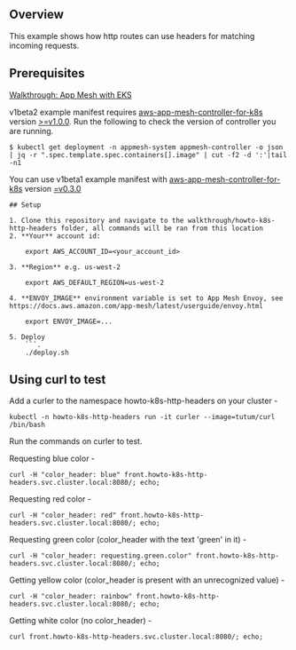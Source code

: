 ## Overview
This example shows how http routes can use headers for matching incoming requests.

## Prerequisites
[Walkthrough: App Mesh with EKS](../eks/)

v1beta2 example manifest requires [aws-app-mesh-controller-for-k8s](https://github.com/aws/aws-app-mesh-controller-for-k8s) version [>=v1.0.0](https://github.com/aws/aws-app-mesh-controller-for-k8s/releases/tag/v1.0.0). Run the following to check the version of controller you are running.
```
$ kubectl get deployment -n appmesh-system appmesh-controller -o json | jq -r ".spec.template.spec.containers[].image" | cut -f2 -d ':'|tail -n1
```

You can use v1beta1 example manifest with [aws-app-mesh-controller-for-k8s](https://github.com/aws/aws-app-mesh-controller-for-k8s) version [=v0.3.0](https://github.com/aws/aws-app-mesh-controller-for-k8s/blob/legacy-controller/CHANGELOG.md)

```
## Setup

1. Clone this repository and navigate to the walkthrough/howto-k8s-http-headers folder, all commands will be ran from this location
2. **Your** account id:

    export AWS_ACCOUNT_ID=<your_account_id>

3. **Region** e.g. us-west-2

    export AWS_DEFAULT_REGION=us-west-2

4. **ENVOY_IMAGE** environment variable is set to App Mesh Envoy, see https://docs.aws.amazon.com/app-mesh/latest/userguide/envoy.html

    export ENVOY_IMAGE=...

5. Deploy
    ```.
    ./deploy.sh
```
   
## Using curl to test

Add a curler to the namespace howto-k8s-http-headers on your cluster -
```
kubectl -n howto-k8s-http-headers run -it curler --image=tutum/curl /bin/bash
```

Run the commands on curler to test.

Requesting blue color -
```
curl -H "color_header: blue" front.howto-k8s-http-headers.svc.cluster.local:8080/; echo;
```

Requesting red color -
```
curl -H "color_header: red" front.howto-k8s-http-headers.svc.cluster.local:8080/; echo;
```

Requesting green color (color_header with the text 'green' in it) -
```
curl -H "color_header: requesting.green.color" front.howto-k8s-http-headers.svc.cluster.local:8080/; echo;
```

Getting yellow color (color_header is present with an unrecognized value) -
```
curl -H "color_header: rainbow" front.howto-k8s-http-headers.svc.cluster.local:8080/; echo;
```

Getting white color (no color_header) -
```
curl front.howto-k8s-http-headers.svc.cluster.local:8080/; echo;
```

